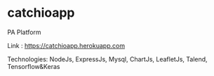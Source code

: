 # catchioapp
PA Platform

Link : https://catchioapp.herokuapp.com

Technologies: NodeJs, ExpressJs, Mysql, ChartJs, LeafletJs, Talend, Tensorflow&Keras
